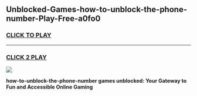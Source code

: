 
## Unblocked-Games-how-to-unblock-the-phone-number-Play-Free-a0fo0
<h3>
<a href="https://premium76.site?title=how-to-unblock-the-phone-number&ref=21A">CLICK TO PLAY</a></h3>
<hr>

<h3>
<a href="https://premium76.site?title=how-to-unblock-the-phone-number&ref=21A">CLICK 2 PLAY</a>
  
</h3>

<a href="https://premium76.site?title=how-to-unblock-the-phone-number&ref=21A"><img src="https://clearcache.store/games.png"></a>


**how-to-unblock-the-phone-number games unblocked: Your Gateway to Fun and Accessible Online Gaming**

